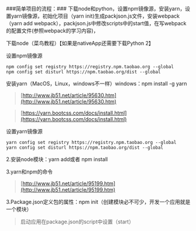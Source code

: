 ###简单项目的流程：###
下载node和python，设置npm镜像源，安装yarn，设置yarn镜像源，初始化项目（yarn init)生成packjson.js文件，安装webpack（yarn add webpack），packjson.js中修改scripts中的start值，在写webpack的配置文件(参照webpack的学习内容)，

下载node（菜鸟教程）【如果是nativeApp还需要下载Python 2】

设置npm镜像源

    npm config set registry https://registry.npm.taobao.org --global
    npm config set disturl https://npm.taobao.org/dist --global

安装yarn（MacOS，Linux，windows不一样）windows：npm install -g yarn 
> [http://www.jb51.net/article/95630.htm](http://www.jb51.net/article/95630.htm)

> [https://yarn.bootcss.com/docs/install.html](https://yarn.bootcss.com/docs/install.html)

设置yarn镜像源

    yarn config set registry https://registry.npm.taobao.org --global
    yarn config set disturl https://npm.taobao.org/dist --global

2.安装node模块：yarn add或者 npm install

3.yarn和npm的命令
> [http://www.jb51.net/article/95199.htm](http://www.jb51.net/article/95199.htm)

3.Package.json定义包的属性：npm init（创建模块必不可少，开发一个应用就是一个模块）
> 启动应用在package.json的script中设置（start）

